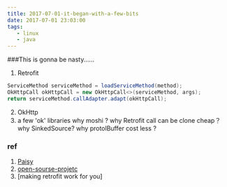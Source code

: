```yaml
---
title: 2017-07-01-it-began-with-a-few-bits
date: 2017-07-01 23:03:00
tags:
   - linux
   - java
---
```


###This is gonna be nasty......

1. Retrofit

```java
ServiceMethod serviceMethod = loadServiceMethod(method);
OkHttpCall okHttpCall = new OkHttpCall<>(serviceMethod, args);
return serviceMethod.callAdapter.adapt(okHttpCall);
```

2. OkHttp
3. a few 'ok' libraries
why moshi ? why Retrofit call can be clone cheap？
why SinkedSource?
why protolBuffer cost less ?
<!--more-->


### ref
1. [Paisy](https://blog.piasy.com/2016/06/25/Understand-Retrofit/)
2. [open-sourse-projetc](https://github.com/android-cn/android-open-project-analysis/tree/master/tool-lib/network/retrofit)
3. [making retrofit work for you]
